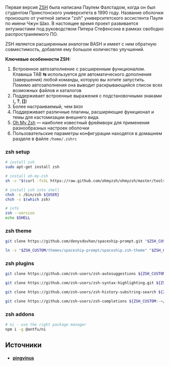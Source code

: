 Первая версия [ZSH](https://www.zsh.org/) была написана Паулем Фалстадом, когда он был студентом Принстонского университета в 1990 году. Название оболочки произошло от учетной записи "zsh" университетского ассистента Пауля по имени Чжун Шао. В настоящее время проект развивается энтузиастами под руководством Питера Стефенсона в рамках свободно распространяемого ПО.  

ZSH является расширенным аналогом BASH и имеет с ним обратную совместимость, добавляя ему большое количество улучшений.

**Ключевые особенности ZSH:**

1. Встроенное автозаполнение с расширенным функционалом. Клавиша TAB **⇆** используется для автоматического дополнения (завершения) любой команды, которую вы хотите запустить. Помимо автозаполнения она выводит раскрывающийся список всех возможных файлов и каталогов
2. Поддерживает встроенные выражения с подстановочными знаками (**,** **?**, **[]**)
3. Более настраиваемый, чем `BASH`
4. Поддерживает различные плагины, расширяющие функционал и темы для кастомизации внешнего вида.
5. [Oh My Zsh](https://ohmyz.sh/) — наиболее известный фреймворк для применения разнообразных настроек оболочки  
6. Пользовательские параметры конфигурации находятся в домашнем разделе в файле `/home/.zshrc`

### zsh setup

```bash
# install zsh
sudo apt-get install zsh

# install oh-my-zsh
sh -c "$(curl -fsSL https://raw.github.com/ohmyzsh/ohmyzsh/master/tools/install.sh)"

# install zsh into shell
chsh -s /bin/zsh ${USER}
chsh -s $(which zsh)

# info
zsh --version
echo $SHELL
```

### zsh theme

```bash
git clone https://github.com/denysdovhan/spaceship-prompt.git "$ZSH_CUSTOM/themes/spaceship-prompt" --depth=1

ln -s "$ZSH_CUSTOM/themes/spaceship-prompt/spaceship.zsh-theme" "$ZSH_CUSTOM/themes/spaceship.zsh-theme"
```

### zsh plugins

```bash
git clone https://github.com/zsh-users/zsh-autosuggestions ${ZSH_CUSTOM:-~/.oh-my-zsh/custom}/plugins/zsh-autosuggestions

git clone https://github.com/zsh-users/zsh-syntax-highlighting.git ${ZSH_CUSTOM:-~/.oh-my-zsh/custom}/plugins/zsh-syntax-highlighting

git clone https://github.com/zsh-users/zsh-history-substring-search ${ZSH_CUSTOM:-~/.oh-my-zsh/custom}/plugins/zsh-history-substring-search

git clone https://github.com/zsh-users/zsh-completions ${ZSH_CUSTOM:-~/.oh-my-zsh/custom}/plugins/zsh-completions
```

### zsh addons

```bash
# ni - use the right package manager
npm i -g @antfu/ni
```

## Источники
- #### [pingvinus](https://pingvinus.ru/note/bash-fish-zsh)
